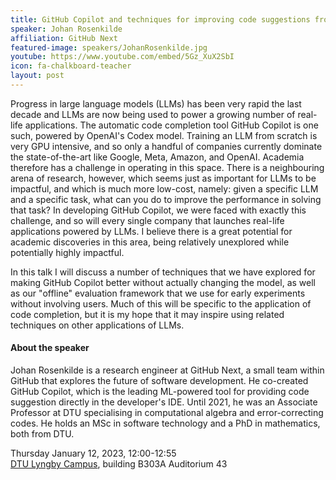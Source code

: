 ```yaml
---
title: GitHub Copilot and techniques for improving code suggestions from large language models
speaker: Johan Rosenkilde
affiliation: GitHub Next 
featured-image: speakers/JohanRosenkilde.jpg
youtube: https://www.youtube.com/embed/5Gz_XuX2SbI
icon: fa-chalkboard-teacher
layout: post
---
```



Progress in large language models (LLMs) has been very rapid the last decade and LLMs are now being used to power a growing number of real-life applications. The automatic code completion tool GitHub Copilot is one such, powered by OpenAI's Codex model. Training an LLM from scratch is very GPU intensive, and so only a handful of companies currently dominate the state-of-the-art like Google, Meta, Amazon, and OpenAI. Academia therefore has a challenge in operating in this space. 
There is a neighbouring arena of research, however, which seems just as important for LLMs to be impactful, and which is much more low-cost, namely: given a specific LLM and a specific task, what can you do to improve the performance in solving that task?
In developing GitHub Copilot, we were faced with exactly this challenge, and so will every single company that launches real-life applications powered by LLMs. I believe there is a great potential for academic discoveries in this area, being relatively unexplored while potentially highly impactful.

In this talk I will discuss a number of techniques that we have explored for making GitHub Copilot better without actually changing the model, as well as our "offline" evaluation framework that we use for early experiments without involving users. Much of this will be specific to the application of code completion, but it is my hope that it may inspire using related techniques on other applications of LLMs.


#### About the speaker

Johan Rosenkilde is a research engineer at GitHub Next, a small team within GitHub that explores the future of software development. He co-created GitHub Copilot, which is the leading ML-powered tool for providing code suggestion directly in the developer's IDE. Until 2021, he was an Associate Professor at DTU specialising in computational algebra and error-correcting codes. He holds an MSc in software technology and a PhD in mathematics, both from DTU.



Thursday January 12, 2023, 12:00-12:55   
[DTU Lyngby Campus](https://www.dtu.dk/english/about/campuses/dtu-lyngby-campus), building B303A Auditorium 43
